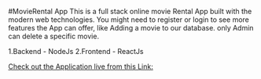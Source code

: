 #MovieRental App
 This is a full stack  online movie Rental App built with the modern web technologies.
You might need to register or login to see more features the App can offer, like Adding a movie  to our database. only Admin can delete a specific movie.

1.Backend - NodeJs
2.Frontend - ReactJs

[Check out the Application live from this Link:](https://dry-tor-13844.herokuapp.com/movies)
